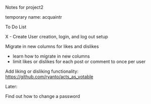 Notes for project2

temporary name: acquaintr


To Do List

X - Create User creation, login, and log out setup

Migrate in new columns for likes and dislikes
- learn how to migrate in new columns
- limit likes or dislikes for each post or comment to once per user

Add liking or disliking functionality: https://github.com/ryanto/acts_as_votable


Later:

Find out how to change a password
